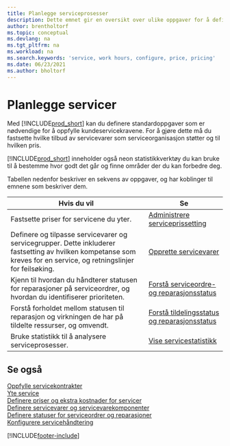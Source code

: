 ```yaml
---
title: Planlegge serviceprosesser
description: Dette emnet gir en oversikt over ulike oppgaver for å definere regler og verdier som definerer serviceprinsipper og -prosesser.
author: brentholtorf
ms.topic: conceptual
ms.devlang: na
ms.tgt_pltfrm: na
ms.workload: na
ms.search.keywords: 'service, work hours, configure, price, pricing'
ms.date: 06/23/2021
ms.author: bholtorf
---
```

# Planlegge servicer
Med [!INCLUDE[prod_short](includes/prod_short.md)] kan du definere standardoppgaver som er nødvendige for å oppfylle kundeservicekravene. For å gjøre dette må du fastsette hvilke tilbud av servicevarer som serviceorganisasjon støtter og til hvilken pris.   

[!INCLUDE[prod_short](includes/prod_short.md)] inneholder også neon statistikkverktøy du kan bruke til å bestemme hvor godt det går og finne områder der du kan forbedre deg.
  
Tabellen nedenfor beskriver en sekvens av oppgaver, og har koblinger til emnene som beskriver dem.   
  
|**Hvis du vil**|**Se**|  
|------------|-------------|  
|Fastsette priser for servicene du yter.|[Administrere serviceprissetting](service-service-price-management.md)|
|Definere og tilpasse servicevarer og servicegrupper. Dette inkluderer fastsetting av hvilken kompetanse som kreves for en service, og retningslinjer for feilsøking.| [Opprette servicevarer](service-how-to-create-service-items.md)|  
|Kjenn til hvordan du håndterer statusen for reparasjoner på serviceordrer, og hvordan du identifiserer prioriteten.|[Forstå serviceordre- og reparasjonsstatus](service-service-order-status-and-repair-status.md)|  
|Forstå forholdet mellom statusen til reparasjon og virkningen de har på tildelte ressurser, og omvendt.|[Forstå tildelingsstatus og reparasjonsstatus](service-allocation-status-and-repair-status.md)|  
|Bruke statistikk til å analysere serviceprosesser. | [Vise servicestatistikk](service-service-statistics.md) |

## Se også
[Oppfylle servicekontrakter](service-fulfill-service-contracts.md)  
[Yte service](service-deliver-service.md)  
[Definere priser og ekstra kostnader for servicer](service-how-setup-service-costs-pricing.md)  
[Definere servicevarer og servicevarekomponenter](service-how-setup-service-items.md)  
[Definere statuser for serviceordrer og reparasjoner](service-order-repair-status.md)  
[Konfigurere servicehåndtering](service-setup-service.md)  


[!INCLUDE[footer-include](includes/footer-banner.md)]
